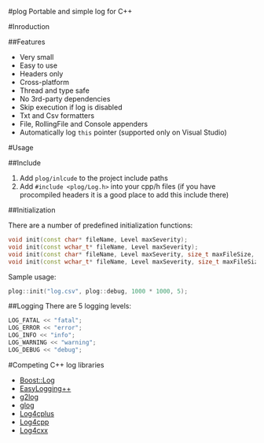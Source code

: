 #plog
Portable and simple log for C++

#Inroduction

##Features
* Very small
* Easy to use
* Headers only
* Cross-platform
* Thread and type safe
* No 3rd-party dependencies
* Skip execution if log is disabled
* Txt and Csv formatters
* File, RollingFile and Console appenders
* Automatically log `this` pointer (supported only on Visual Studio)

#Usage

##Include
1. Add `plog/inlcude` to the project include paths
2. Add `#include <plog/Log.h>` into your cpp/h files (if you have procompiled headers it is a good place to add this include there)

##Initialization

There are a number of predefined initialization functions:
```cpp
void init(const char* fileName, Level maxSeverity);
void init(const wchar_t* fileName, Level maxSeverity);
void init(const char* fileName, Level maxSeverity, size_t maxFileSize, int maxFiles);
void init(const wchar_t* fileName, Level maxSeverity, size_t maxFileSize, int maxFiles);
```
Sample usage:
```cpp
plog::init("log.csv", plog::debug, 1000 * 1000, 5);
```

##Logging
There are 5 logging levels:
```cpp
LOG_FATAL << "fatal";
LOG_ERROR << "error";
LOG_INFO << "info";
LOG_WARNING << "warning";
LOG_DEBUG << "debug";
```

#Competing C++ log libraries
* [Boost::Log](http://www.boost.org/doc/libs/release/libs/log/)
* [EasyLogging++](https://github.com/easylogging/easyloggingpp)
* [g2log](http://www.codeproject.com/Articles/288827/g-log-An-efficient-asynchronous-logger-using-Cplus)
* [glog](https://code.google.com/p/google-glog/)
* [Log4cplus](http://sourceforge.net/projects/log4cplus/)
* [Log4cpp](http://log4cpp.sourceforge.net/)
* [Log4cxx](http://logging.apache.org/log4cxx/)
